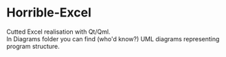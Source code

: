 # Horrible-Excel
Cutted Excel realisation with Qt/Qml.<br>
In Diagrams folder you can find (who'd know?) UML diagrams representing program structure.

